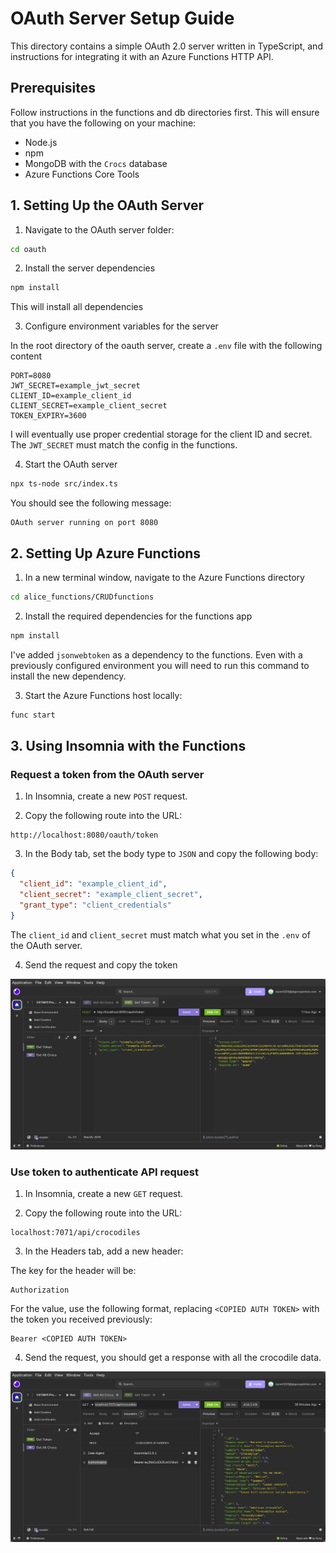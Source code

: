 # OAuth Server Setup Guide

This directory contains a simple OAuth 2.0 server written in TypeScript, and
instructions for integrating it with an Azure Functions HTTP API.

## Prerequisites

Follow instructions in the functions and db directories first. This will ensure
that you have the following on your machine:

- Node.js
- npm
- MongoDB with the `Crocs` database
- Azure Functions Core Tools

## 1. Setting Up the OAuth Server

1. Navigate to the OAuth server folder:

```bash
cd oauth
```

2. Install the server dependencies

```bash
npm install
```

This will install all dependencies

3. Configure environment variables for the server

In the root directory of the oauth server, create a `.env` file with the
following content

```
PORT=8080
JWT_SECRET=example_jwt_secret
CLIENT_ID=example_client_id
CLIENT_SECRET=example_client_secret
TOKEN_EXPIRY=3600
```

I will eventually use proper credential storage for the client ID and secret.
The `JWT_SECRET` must match the config in the functions.

4. Start the OAuth server

```bash
npx ts-node src/index.ts
```

You should see the following message:

```
OAuth server running on port 8080
```

## 2. Setting Up Azure Functions

1. In a new terminal window, navigate to the Azure Functions directory

```bash
cd alice_functions/CRUDfunctions
```

2. Install the required dependencies for the functions app

```bash
npm install
```

I've added `jsonwebtoken` as a dependency to the functions. Even with a
previously configured environment you will need to run this command to install
the new dependency.

3. Start the Azure Functions host locally:

```bash
func start
```

## 3. Using Insomnia with the Functions

### Request a token from the OAuth server

1. In Insomnia, create a new `POST` request.

2. Copy the following route into the URL:

```
http://localhost:8080/oauth/token
```

3. In the Body tab, set the body type to `JSON` and copy the following body:

```JSON
{
  "client_id": "example_client_id",
  "client_secret": "example_client_secret",
  "grant_type": "client_credentials"
}
```

The `client_id` and `client_secret` must match what you set in the `.env` of
the OAuth server.

4. Send the request and copy the token

![Get JWT Screenshot](./docs/images/get_jwt.png)

### Use token to authenticate API request

1. In Insomnia, create a new `GET` request.

2. Copy the following route into the URL:

```
localhost:7071/api/crocodiles
```

3. In the Headers tab, add a new header:

The key for the header will be:

```
Authorization
```

For the value, use the following format, replacing `<COPIED AUTH TOKEN>` with
the token you received previously:

```
Bearer <COPIED AUTH TOKEN>
```

4. Send the request, you should get a response with all the crocodile data.

![Get all crocs Screenshot](./docs/images/get_all_crocs.png)
